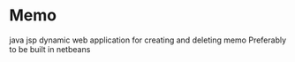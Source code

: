 # Memo


java jsp dynamic web application for creating and deleting memo
Preferably to be built in netbeans
